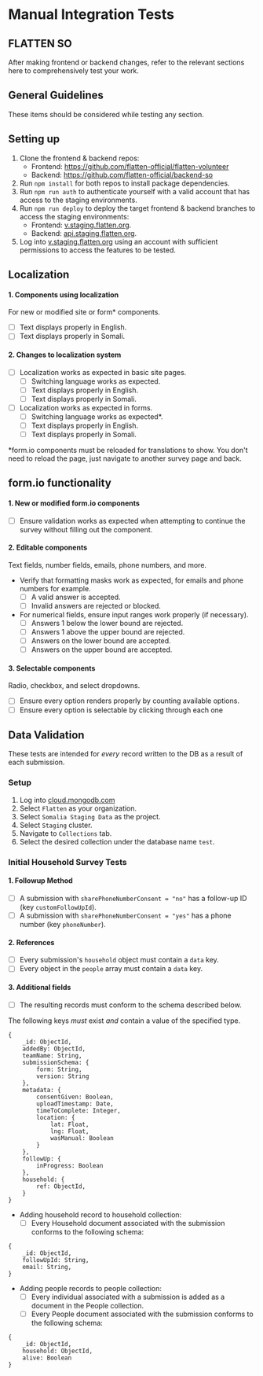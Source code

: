 # Manual Integration Tests
## FLATTEN SO

After making frontend or backend changes, refer to the relevant sections here to comprehensively test your work.

## General Guidelines

These items should be considered while testing any section.

## Setting up
1. Clone the frontend & backend repos:
    * Frontend: https://github.com/flatten-official/flatten-volunteer
    * Backend: https://github.com/flatten-official/backend-so
2. Run `npm install` for both repos to install package dependencies.
3. Run `npm run auth` to authenticate yourself with a valid account that has access to the staging environments.
4. Run `npm run deploy` to deploy the target frontend & backend branches to access the staging environments:
    * Frontend: [v.staging.flatten.org](https://v.staging.flatten.org/).
    * Backend: [api.staging.flatten.org](https://api.staging.flatten.org/).
5. Log into [v.staging.flatten.org](https://v.staging.flatten.org/) using an account with sufficient permissions to access the features to be tested.

## Localization

#### 1. Components using localization
For new or modified site or form* components.

-[ ] Text displays properly in English.
-[ ] Text displays properly in Somali.

#### 2. Changes to localization system

-[ ] Localization works as expected in basic site pages.
    -[ ] Switching language works as expected.
    -[ ] Text displays properly in English.
    -[ ] Text displays properly in Somali.
-[ ] Localization works as expected in forms.
    -[ ] Switching language works as expected*.
    -[ ] Text displays properly in English.
    -[ ] Text displays properly in Somali.

*form.io components must be reloaded for translations to show. You don't need to reload the page, just navigate to another survey page and back.

## form.io functionality

#### 1. New or modified form.io components

-[ ] Ensure validation works as expected when attempting to continue the survey without filling out the component.

#### 2. Editable components
Text fields, number fields, emails, phone numbers, and more.

* Verify that formatting masks work as expected, for emails and phone numbers for example.
    -[ ] A valid answer is accepted.
    -[ ] Invalid answers are rejected or blocked. 
* For numerical fields, ensure input ranges work properly (if necessary).
    -[ ] Answers 1 below the lower bound are rejected.
    -[ ] Answers 1 above the upper bound are rejected.
    -[ ] Answers on the lower bound are accepted.
    -[ ] Answers on the upper bound are accepted.

#### 3. Selectable components
Radio, checkbox, and select dropdowns.
-[ ] Ensure every option renders properly by counting available options.
-[ ] Ensure every option is selectable by clicking through each one

## Data Validation

These tests are intended for *every* record written to the DB as a result of each submission.

### Setup

1. Log into [cloud.mongodb.com](https://cloud.mongodb.com/)
2. Select `Flatten` as your organization.
3. Select `Somalia Staging Data` as the project.
4. Select `Staging` cluster.
4. Navigate to `Collections` tab.
5. Select the desired collection under the database name `test`.


### Initial Household Survey Tests

#### 1. Followup Method
-[ ] A submission with `sharePhoneNumberConsent = "no"` has a follow-up ID (key `customFollowUpId`).
-[ ] A submission with `sharePhoneNumberConsent = "yes"` has a phone number (key `phoneNumber`).

#### 2. References
-[ ] Every submission's `household` object must contain a `data` key.
-[ ] Every object in the `people` array must contain a `data` key.

#### 3. Additional fields
-[ ] The resulting records must conform to the schema described below. 

The following keys *must* exist *and* contain a value of the specified type.

```
{
    _id: ObjectId,
    addedBy: ObjectId,
    teamName: String,
    submissionSchema: {
        form: String,
        version: String
    },
    metadata: {
        consentGiven: Boolean,
        uploadTimestamp: Date,
        timeToComplete: Integer,
        location: {
            lat: Float,
            lng: Float,
            wasManual: Boolean
        }
    },
    followUp: {
        inProgress: Boolean
    },
    household: {
        ref: ObjectId,
    }
}
```

* Adding household record to household collection:
    -[ ] Every Household document associated with the submission conforms to the following schema:

```
{
    _id: ObjectId,
    followUpId: String,
    email: String,
}
```

* Adding people records to people collection:
    -[ ] Every individual associated with a submission is added as a document in the People collection. 
    -[ ] Every People document associated with the submission conforms to the following schema:

```
{
    _id: ObjectId,
    household: ObjectId,
    alive: Boolean
}
```
